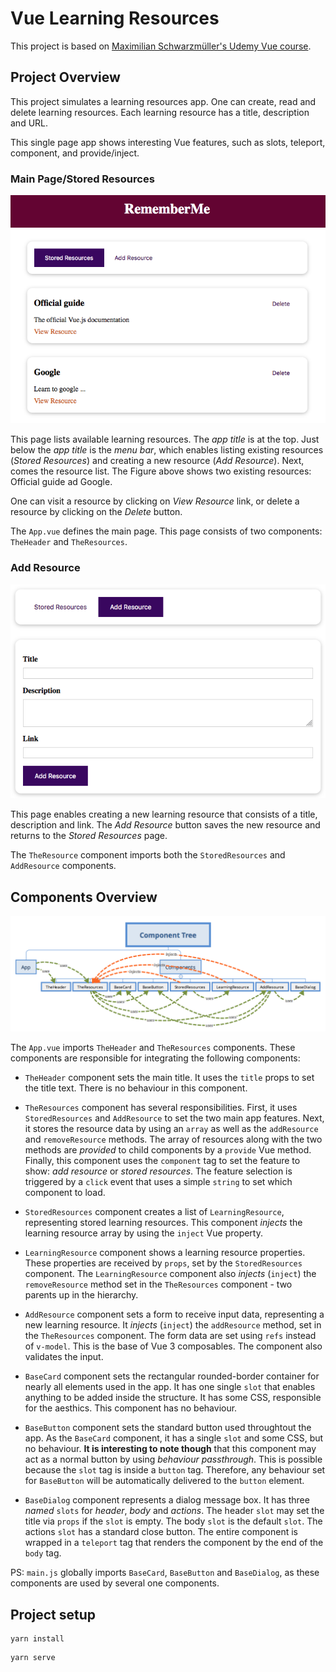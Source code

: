 # Vue Learning Resources
This project is based on [Maximilian Schwarzmüller's Udemy Vue course](https://www.udemy.com/course/vuejs-2-the-complete-guide/).

## Project Overview

This project simulates a learning resources app. One can create, read and delete learning resources. Each learning resource has a title, description and URL. 

This single page app shows interesting Vue features, such as slots, teleport, component, and provide/inject.

### Main Page/Stored Resources

<img src="./pics/MainPage.png" />

This page lists available learning resources. The _app title_ is at the top. Just below the _app title_ is the _menu bar_, which enables listing existing resources (_Stored Resources_) and creating a new resource (_Add Resource_). Next, comes the resource list. The Figure above shows two existing resources: Official guide ad Google.

One can visit a resource by clicking on _View Resource_ link, or delete a resource by clicking on the _Delete_ button.

The `App.vue` defines the main page. This page consists of two components: `TheHeader` and `TheResources`. 

### Add Resource

<img src="./pics/AddResource.png" />

This page enables creating a new learning resource that consists of a title, description and link. The _Add Resource_ button saves the new resource and returns to the _Stored Resources_ page.

The `TheResource` component imports both the `StoredResources` and `AddResource` components.

## Components Overview

<img src="./pics/ComponentTree.png" />

The `App.vue` imports  `TheHeader` and `TheResources` components. These components are responsible for integrating the following components:

- `TheHeader` component sets the main title. It uses the `title` props to set the title text. There is no behaviour in this component.

- `TheResources` component has several responsibilities. First, it uses `StoredResources` and `AddResource` to set the two main app features. Next, it stores the resource data by using an `array` as well as the `addResource` and `removeResource` methods. The array of resources along with the two methods are _provided_ to child components by a `provide` Vue method. Finally, this component uses the `component` tag to set the feature to show: _add resource_ or _stored resources_. The feature selection is triggered by a `click` event that uses a simple `string` to set which component to load.

- `StoredResources` component creates a list of `LearningResource`, representing stored learning resources. This component _injects_ the learning resource array by using the `inject` Vue property. 

- `LearningResource` component shows a learning resource properties. These properties are received by `props`, set by the `StoredResources` component. The `LearningResource` component also _injects_ (`inject`) the `removeResource` method set in the `TheResources` component - two parents up in the hierarchy.

- `AddResource` component sets a form to receive input data, representing a new learning resource. It _injects_ (`inject`) the `addResource` method, set in the `TheResources` component. The form data are set using `refs` instead of `v-model`. This is the base of Vue 3 composables. The component also validates the input.

- `BaseCard` component sets the rectangular rounded-border container for nearly all elements used in the app. It has one single `slot` that enables anything to be added inside the structure. It has some CSS, responsible for the aesthics. This component has no behaviour.

- `BaseButton` component sets the standard button used throughtout the app. As the `BaseCard` component, it has a single `slot` and some CSS, but no behaviour. __It is interesting to note though__ that this component may act as a normal button by using _behaviour passthrough_. This is possible because the `slot` tag is inside a `button` tag. Therefore, any behaviour set for `BaseButton` will be automatically delivered to the `button` element.

- `BaseDialog` component represents a dialog message box. It has three _named_ `slots` for _header_, _body_ and _actions_. The header `slot` may set the title via `props` if the `slot` is empty. The body `slot` is the default `slot`. The actions `slot` has a standard close button. The entire component is wrapped in a `teleport` tag that renders the component by the end of the `body` tag.

PS: `main.js` globally imports `BaseCard`, `BaseButton` and `BaseDialog`, as these components are used by several one components. 

## Project setup

```
yarn install
```
```
yarn serve
```